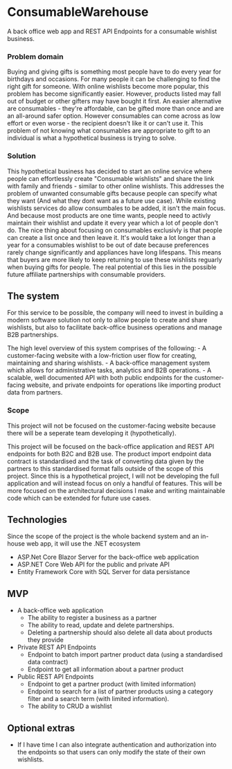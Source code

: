 # ConsumableWarehouse
A back office web app and REST API Endpoints for a consumable wishlist business.

### Problem domain
Buying and giving gifts is something most people have to do every year for birthdays and occasions. For many people it can be challenging to find the right gift for someone.
With online wishlists become more popular, this problem has become significantly easier. However, products listed may fall out of budget or other gifters may have bought it first.
An easier alternative are consumables - they're affordable, can be gifted more than once and are an all-around safer option. However consumables can come across as low effort or even worse - the recipient doesn't like it or can't use it.
This problem of not knowing what consumables are appropriate to gift to an individual is what a hypothetical business is trying to solve.

### Solution
This hypothetical business has decided to start an online service where people can effortlessly create "Consumable wishlists" and share the link with family and friends - similar to other online wishlists.
This addresses the problem of unwanted consumable gifts because people can specify what they want (And what they dont want as a future use case).
While existing wishlists services do allow consumbales to be added, it isn't the main focus. And because most products are one time wants, people need to activly maintain their wishlist and update it every year which a lot of people don't do.
The nice thing about focusing on consumables exclusivly is that people can create a list once and then leave it. It's would take a lot longer than a year for a consumables wishlist to be out of date because preferences rarely change significantly and appliances have long lifespans.
This means that buyers are more likely to keep returning to use these wishlists reguarly when buying gifts for people. The real potential of this lies in the possible future affiliate partnerships with consumable providers.

## The system
For this service to be possible, the company will need to invest in building a modern software solution not only to allow people to create and share wishlists, but also to facilitate back-office business operations and
manage B2B partnerships.

The high level overview of this system comprises of the following:
	- A customer-facing website with a low-friction user flow for creating, maintaining and sharing wishlists. 
	- A back-office management system which allows for administrative tasks, analytics and B2B operations.
	- A scalable, well documented API with both public endpoints for the customer-facing website, and private endpoints for operations like importing product data from partners.

### Scope
This project will not be focused on the customer-facing website because there will be a seperate team developing it (hypothetically).

This project will be focused on the back-office application and REST API endpoints for both B2C and B2B use.
The product import endpoint data contract is standardised and the task of converting data given by the partners to this standardised format falls outside of the scope of this project.
Since this is a hypothetical project, I will not be developing the full application and will instead focus on only a handful of features. This will be more focused on the architectural decisions I make and writing maintainable code which can be extended for future use cases.

## Technologies
Since the scope of the project is the whole backend system and an in-house web app, it will use the .NET ecosystem

- ASP.Net Core Blazor Server for the back-office web application
- ASP.NET Core Web API for the public and private API
- Entity Framework Core with SQL Server for data persistance

## MVP
- A back-office web application
	- The ability to register a business as a partner
	- The ability to read, update and delete partnerships.
	- Deleting a partnership should also delete all data about products they provide
- Private REST API Endpoints
	- Endpoint to batch import partner product data (using a standardised data contract)
	- Endpoint to get all information about a partner product
- Public REST API Endpoints
    - Endpoint to get a partner product (with limited information)
	- Endpoint to search for a list of partner products using a category filter and a search term (with limited information).
    - The ability to CRUD a wishlist
	
## Optional extras
- If I have time I can also integrate authentication and authorization into the endpoints so that users can only modify the state of their own wishlists.
